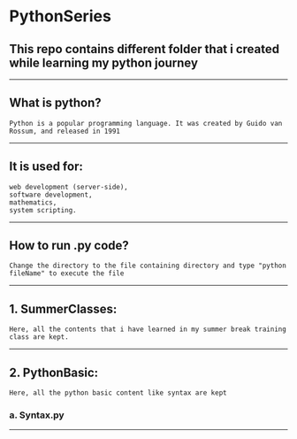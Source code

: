 # PythonSeries
## This repo contains different folder that i created while learning my python journey
----------------------------------------------------------------------------------------------------
  ## What is python?
  
    Python is a popular programming language. It was created by Guido van Rossum, and released in 1991
----------------------------------------------------------------------------------------------------
  ## It is used for:

    web development (server-side),
    software development,
    mathematics,
    system scripting.
----------------------------------------------------------------------------------------------------
  ## How to run .py code?
    Change the directory to the file containing directory and type "python fileName" to execute the file

----------------------------------------------------------------------------------------------------

## 1. SummerClasses:
    Here, all the contents that i have learned in my summer break training class are kept.
  ----------------------------------------------------------------------------------------------------

 ## 2. PythonBasic:
    Here, all the python basic content like syntax are kept

   ### a. Syntax.py
----------------------------------------------------------------------------------------------------
